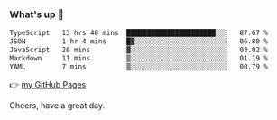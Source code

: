 ### What's up 👋

<!--START_SECTION:waka-->

```txt
TypeScript   13 hrs 48 mins  ██████████████████████░░░   87.67 %
JSON         1 hr 4 mins     █▓░░░░░░░░░░░░░░░░░░░░░░░   06.80 %
JavaScript   28 mins         ▓░░░░░░░░░░░░░░░░░░░░░░░░   03.02 %
Markdown     11 mins         ▒░░░░░░░░░░░░░░░░░░░░░░░░   01.19 %
YAML         7 mins          ▒░░░░░░░░░░░░░░░░░░░░░░░░   00.79 %
```

<!--END_SECTION:waka-->

👉 [my GitHub Pages](https://ykzhukian.github.io)

Cheers, have a great day.

